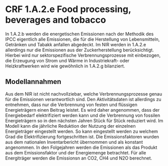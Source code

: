 # CRF 1.A.2.e Food processing, beverages and tobacco

In 1.A.2.b werden die energetischen Emissionen nach der Methodik des IPCC eigentlich alle Emissionen, die für die Herstellung von Lebensmitteln, Getränken und Tabakk anfallen abgedeckt.
Im NIR werden in 1.A.2.e allerdings nur die Emissionen aus der Zuckerherstellung berücksichtigt.
Hierbei wird nur sektorspezifische Verbrennungsprozesse mit einbezogen, die Erzeugung von Strom und Wärme in Industriekraft- oder Heizkraftwerken wird wie gewöhnlich in 1.A.2.g bilanziert.


## Modellannahmen

Aus dem NIR ist nicht nachvollziebar, welche Verbrennungsprozesse genau für die Emissionen verantwortlich sind.
Den Aktivitätsdaten ist allerdings zu entnehmen, dass nur die Verbrennung von festen und flüssigen Energieträgern einen Beitrag leistet.
Es wird daher angenommen, dass der Energiebedarf elektrifiziert werden kann und die Verbrennung von fossilen Energieträgern so in den nächsten Jahren Stück für Stück reduziert wird.
Im Modell kann die jährliche Reduktion der Nutzung der einzelnen Energieträger eingestellt werden.
So kann eingestellt werden zu welchem Grad die Elektrifizierung fortgeschritten ist.
Die Emissionsfaktoren wurden aus dem nationalen Inventarbericht übernommen und als konstant angenommen.
In den Folgejahren werden die Emissionen als das Produkt aus dem Emissionsfaktor und der Energiemenge betrachtet.
Für alle Energiträger werden die Emissionsn an CO2, CH4 und N2O berechnet.

